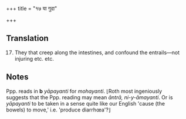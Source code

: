 +++
title = "१७ या गुदा"

+++
## Translation
17. They that creep along the intestines, and confound the entrails—not  
injuring etc. etc.

## Notes
Ppp. reads in **b** *yāpayanti* for *mohayanti*. ⌊Roth most ingeniously  
suggests that the Ppp. reading may mean *āntrā, ni-y-āmayanti*. Or is  
*yāpayanti* to be taken in a sense quite like our English 'cause (the  
bowels) to move,' i.e. 'produce diarrhœa'?⌋
